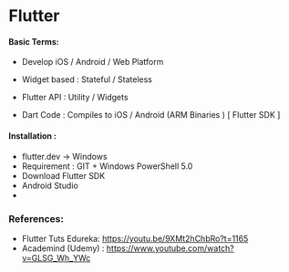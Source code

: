 # Flutter

#### Basic Terms:
- Develop iOS / Android / Web Platform

- Widget based : Stateful / Stateless

- Flutter API : Utility / Widgets

- Dart Code : Compiles to iOS / Android (ARM Binaries ) [ Flutter SDK ]

#### Installation : 

- flutter.dev -> Windows 
- Requirement : GIT + Windows PowerShell 5.0
- Download Flutter SDK
- Android Studio
- 





### References:

- Flutter Tuts Edureka: https://youtu.be/9XMt2hChbRo?t=1165
- Academind (Udemy) : https://www.youtube.com/watch?v=GLSG_Wh_YWc
